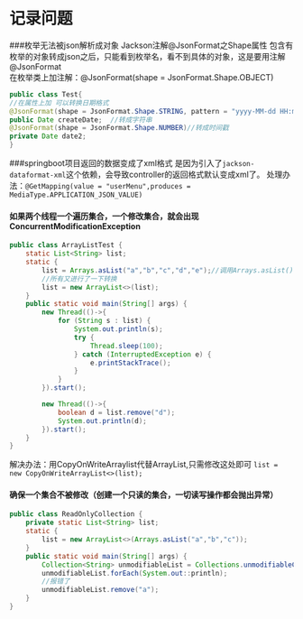 # 记录问题
###枚举无法被json解析成对象 Jackson注解@JsonFormat之Shape属性
包含有枚举的对象转成json之后，只能看到枚举名，看不到具体的对象，这是要用注解@JsonFormat  
在枚举类上加注解：@JsonFormat(shape = JsonFormat.Shape.OBJECT)  
```java
public class Test{
//在属性上加 可以转换日期格式
@JsonFormat(shape = JsonFormat.Shape.STRING, pattern = "yyyy-MM-dd HH:mm:ss", timezone= "GMT+8")
public Date createDate;  //转成字符串
@JsonFormat(shape = JsonFormat.Shape.NUMBER)//转成时间戳
private Date date2;
}
```
###springboot项目返回的数据变成了xml格式
是因为引入了`jackson-dataformat-xml`这个依赖，会导致controller的返回格式默认变成xml了。
处理办法：`@GetMapping(value = "userMenu",produces = MediaType.APPLICATION_JSON_VALUE)`



#### 如果两个线程一个遍历集合，一个修改集合，就会出现ConcurrentModificationException
```java
public class ArrayListTest {
    static List<String> list;
    static {
        list = Arrays.asList("a","b","c","d","e");//调用Arrays.asList()生产的List的add、remove方法时报异常，这是由Arrays.asList() 返回的是Arrays的内部类ArrayList， 而不是java.util.ArrayList
        //所有又进行了一下转换
        list = new ArrayList<>(list);
    }
    public static void main(String[] args) {
        new Thread(()->{
            for (String s : list) {
                System.out.println(s);
                try {
                    Thread.sleep(100);
                } catch (InterruptedException e) {
                    e.printStackTrace();
                }
            }
        }).start();

        new Thread(()->{
            boolean d = list.remove("d");
            System.out.println(d);
        }).start();
    }
}
```
解决办法：用CopyOnWriteArraylist代替ArrayList,只需修改这处即可 
`list = new CopyOnWriteArrayList<>(list);`
#### 确保一个集合不被修改（创建一个只读的集合，一切读写操作都会抛出异常）
```java
public class ReadOnlyCollection {
    private static List<String> list;
    static {
        list = new ArrayList<>(Arrays.asList("a","b","c"));
    }
    public static void main(String[] args) {
        Collection<String> unmodifiableList = Collections.unmodifiableCollection(list);
        unmodifiableList.forEach(System.out::println);
        //报错了
        unmodifiableList.remove("a");
    }
}
```
